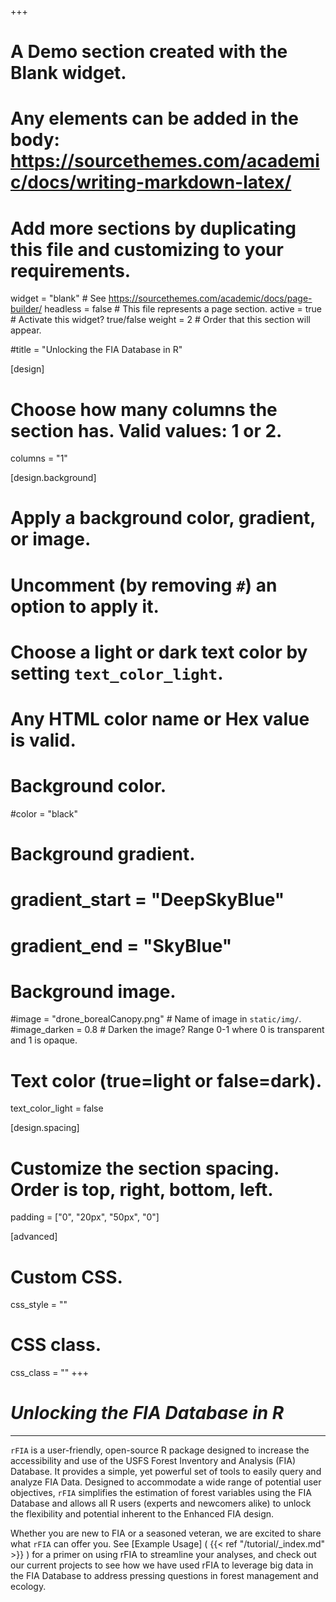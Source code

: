+++
# A Demo section created with the Blank widget.
# Any elements can be added in the body: https://sourcethemes.com/academic/docs/writing-markdown-latex/
# Add more sections by duplicating this file and customizing to your requirements.

widget = "blank"  # See https://sourcethemes.com/academic/docs/page-builder/
headless = false  # This file represents a page section.
active = true  # Activate this widget? true/false
weight = 2  # Order that this section will appear.

#title = "Unlocking the FIA Database in R"

[design]
  # Choose how many columns the section has. Valid values: 1 or 2.
  columns = "1"

[design.background]
  # Apply a background color, gradient, or image.
  #   Uncomment (by removing `#`) an option to apply it.
  #   Choose a light or dark text color by setting `text_color_light`.
  #   Any HTML color name or Hex value is valid.

  # Background color.
  #color = "black"
  
  # Background gradient.
  # gradient_start = "DeepSkyBlue"
  # gradient_end = "SkyBlue"
  
  # Background image.
  #image = "drone_borealCanopy.png"  # Name of image in `static/img/`.
  #image_darken = 0.8 # Darken the image? Range 0-1 where 0 is transparent and 1 is opaque.


  # Text color (true=light or false=dark).
  text_color_light = false

[design.spacing]
  # Customize the section spacing. Order is top, right, bottom, left.
  padding = ["0", "20px", "50px", "0"]

[advanced]
 # Custom CSS. 
 css_style = ""
 
 # CSS class.
 css_class = ""
+++
# _**Unlocking the FIA Database in R**_

-----------------------------------------


`rFIA` is a user-friendly, open-source R package designed to increase the accessibility and use of the USFS Forest Inventory and Analysis (FIA) Database. It provides a simple, yet powerful set of tools to easily query and analyze FIA Data. Designed to accommodate a wide range of potential user objectives, `rFIA` simplifies the estimation of forest variables using the FIA Database and allows all R users (experts and newcomers alike) to unlock the flexibility and potential inherent to the Enhanced FIA design.

Whether you are new to FIA or a seasoned veteran, we are excited to share what `rFIA` can offer you. See [Example Usage] ( {{< ref "/tutorial/_index.md" >}} ) for a primer on using rFIA to streamline your analyses, and check out our current projects to see how we have used rFIA to leverage big data in the FIA Database to address pressing questions in forest management and ecology. 
